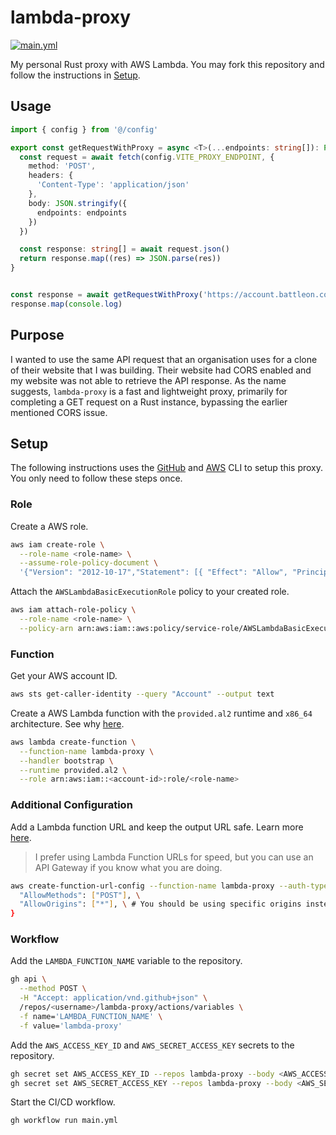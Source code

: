 # lambda-proxy

[![main.yml](https://github.com/winstxnhdw/lambda-proxy/actions/workflows/main.yml/badge.svg)](https://github.com/winstxnhdw/lambda-proxy/actions/workflows/main.yml)

My personal Rust proxy with AWS Lambda. You may fork this repository and follow the instructions in [Setup](#setup).

## Usage

```ts
import { config } from '@/config'

export const getRequestWithProxy = async <T>(...endpoints: string[]): Promise<T[]> => {
  const request = await fetch(config.VITE_PROXY_ENDPOINT, {
    method: 'POST',
    headers: {
      'Content-Type': 'application/json'
    },
    body: JSON.stringify({
      endpoints: endpoints
    })
  })

  const response: string[] = await request.json()
  return response.map((res) => JSON.parse(res))
}


const response = await getRequestWithProxy('https://account.battleon.com/charpage/details?id=53251829')
response.map(console.log)
```

## Purpose

I wanted to use the same API request that an organisation uses for a clone of their website that I was building. Their website had CORS enabled and my website was not able to retrieve the API response. As the name suggests, `lambda-proxy` is a fast and lightweight proxy, primarily for completing a GET request on a Rust instance, bypassing the earlier mentioned CORS issue.

## Setup

The following instructions uses the [GitHub](https://cli.github.com/) and [AWS](https://docs.aws.amazon.com/cli/latest/userguide/getting-started-install.html) CLI to setup this proxy. You only need to follow these steps once.

### Role

Create a AWS role.

```bash
aws iam create-role \
  --role-name <role-name> \
  --assume-role-policy-document \
  '{"Version": "2012-10-17","Statement": [{ "Effect": "Allow", "Principal": {"Service": "lambda.amazonaws.com"}, "Action": "sts:AssumeRole"}]}'
```

Attach the `AWSLambdaBasicExecutionRole` policy to your created role.

```bash
aws iam attach-role-policy \
  --role-name <role-name> \
  --policy-arn arn:aws:iam::aws:policy/service-role/AWSLambdaBasicExecutionRole
```

### Function

Get your AWS account ID.

```bash
aws sts get-caller-identity --query "Account" --output text
```

Create a AWS Lambda function with the `provided.al2` runtime and `x86_64` architecture. See why [here](https://www.amanox.ch/en/awslambda/).

```bash
aws lambda create-function \
  --function-name lambda-proxy \
  --handler bootstrap \
  --runtime provided.al2 \
  --role arn:aws:iam::<account-id>:role/<role-name>
```

### Additional Configuration

Add a Lambda function URL and keep the output URL safe. Learn more [here](https://docs.aws.amazon.com/cli/latest/reference/lambda/create-function-url-config.html).

> I prefer using Lambda Function URLs for speed, but you can use an API Gateway if you know what you are doing.

```bash
aws create-function-url-config --function-name lambda-proxy --auth-type NONE --cors { \
  "AllowMethods": ["POST"], \
  "AllowOrigins": ["*"], \ # You should be using specific origins instead
}
```

### Workflow

Add the `LAMBDA_FUNCTION_NAME` variable to the repository.

```bash
gh api \
  --method POST \
  -H "Accept: application/vnd.github+json" \
  /repos/<username>/lambda-proxy/actions/variables \
  -f name='LAMBDA_FUNCTION_NAME' \
  -f value='lambda-proxy'
 ```

Add the `AWS_ACCESS_KEY_ID` and `AWS_SECRET_ACCESS_KEY` secrets to the repository.

```bash
gh secret set AWS_ACCESS_KEY_ID --repos lambda-proxy --body <AWS_ACCESS_KEY_ID>
gh secret set AWS_SECRET_ACCESS_KEY --repos lambda-proxy --body <AWS_SECRET_ACCESS_KEY>
```

Start the CI/CD workflow.

```bash
gh workflow run main.yml
```
